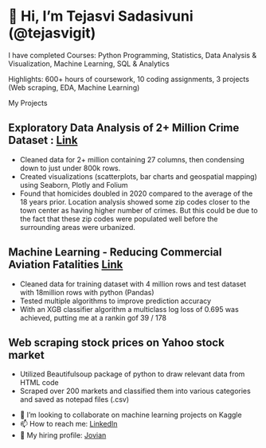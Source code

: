# 👋 Hi, I’m Tejasvi Sadasivuni (@tejasvigit)
I have completed
Courses: Python Programming, Statistics, Data Analysis & Visualization, Machine Learning, SQL & Analytics

Highlights: 600+ hours of coursework, 10 coding assignments, 3 projects (Web scraping, EDA, Machine Learning)

My Projects

## Exploratory Data Analysis of 2+ Million Crime Dataset : [Link](https://jovian.ai/tejasvi-sadasivuni/eda-project-tejasvi-sadasivuni#C60)

* Cleaned data for 2+ million containing 27 columns, then condensing down to just under 800k rows.
* Created visualizations (scatterplots, bar charts and geospatial mapping) using Seaborn, Plotly and Folium
* Found that homicides doubled in 2020 compared to the average of the 18 years prior. Location analysis showed some zip codes closer to the town center as having higher number of crimes. But this could be due to the fact that these zip codes were populated well before the surrounding areas were urbanized.


## Machine Learning - Reducing Commercial Aviation Fatalities [Link](https://jovian.ai/tejasvi-sadasivuni/project-3-machine-learning-reducing-commercial-aviation-fatalities)
* Cleaned data for training dataset with 4 million rows and test dataset with 18million rows with python (Pandas)
* Tested multiple algorithms to improve prediction accuracy
* With an XGB classifier algorithm a multiclass log loss of 0.695 was achieved, putting me at a rankin gof 39 / 178

## Web scraping stock prices on Yahoo stock market
* Utilized Beautifulsoup package of python to draw relevant data from HTML code
* Scraped over 200 markets and classified them into various categories and saved as notepad files (.csv)


- 💞️ I’m looking to collaborate on machine learning projects on Kaggle
- 📫 How to reach me: [LinkedIn](https://www.linkedin.com/in/tsadasivuni/)
- 👀 My hiring profile: [Jovian](https://jovian.ai/hire/tejasvi-sadasivuni)

<!---
tejasvigit/tejasvigit is a ✨ special ✨ repository because its `README.md` (this file) appears on your GitHub profile.
You can click the Preview link to take a look at your changes.
--->
